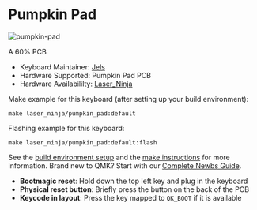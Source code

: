 # Pumpkin Pad

![pumpkin-pad](https://i.imgur.com/jFkl9rwh.jpg)

A 60% PCB

-   Keyboard Maintainer: [Jels](https://github.com/Jels02)
-   Hardware Supported: Pumpkin Pad PCB
-   Hardware Availabililty: [Laser_Ninja](https://kennui.com/w/Laser_Ninja)

Make example for this keyboard (after setting up your build environment):

    make laser_ninja/pumpkin_pad:default

Flashing example for this keyboard:

    make laser_ninja/pumpkin_pad:default:flash

See the [build environment setup](https://docs.qmk.fm/#/getting_started_build_tools) and the [make instructions](https://docs.qmk.fm/#/getting_started_make_guide) for more information. Brand new to QMK? Start with our [Complete Newbs Guide](https://docs.qmk.fm/#/newbs).

-   **Bootmagic reset**: Hold down the top left key and plug in the keyboard
-   **Physical reset button**: Briefly press the button on the back of the PCB
-   **Keycode in layout**: Press the key mapped to `QK_BOOT` if it is available
